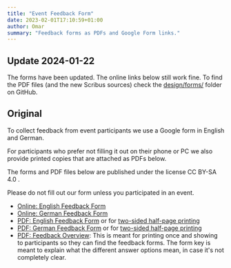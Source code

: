 ```yaml
---
title: "Event Feedback Form"
date: 2023-02-01T17:10:59+01:00
author: Omar
summary: "Feedback forms as PDFs and Google Form links."
---
```


## Update 2024-01-22

The forms have been updated. The online links below still work fine. To find
the PDF files (and the new Scribus sources) check the
[design/forms/](https://github.com/omarkohl/rationality-freiburg.de/tree/main/design/forms)
folder on GitHub.


## Original

To collect feedback from event participants we use a Google form in English and
German.

For participants who prefer not filling it out on their phone or PC we also
provide printed copies that are attached as PDFs below.

The forms and PDF files below are published under the license CC BY-SA 4.0 .

Please do not fill out our form unless you participated in an event.

* [Online: English Feedback Form](https://forms.gle/GmGErV9HTCU81foQA)
* [Online: German Feedback Form](https://forms.gle/V8F3UrRHvRhEQ1wC8)
* [PDF: English Feedback Form](event-feedback-EN.pdf) or for [two-sided
  half-page printing](event-feedback-two-sided-EN.pdf)
* [PDF: German Feedback Form](event-feedback-DE.pdf) or for [two-sided
  half-page printing](event-feedback-two-sided-DE.pdf)
* [PDF: Feedback Overview](event-feedback-overview.pdf): This is meant for
  printing once and showing to participants so they can find the feedback
  forms. The form key is meant to explain what the different answer options
  mean, in case it's not completely clear.
